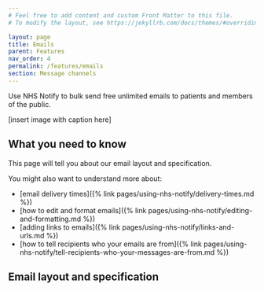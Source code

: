```yaml
---
# Feel free to add content and custom Front Matter to this file.
# To modify the layout, see https://jekyllrb.com/docs/themes/#overriding-theme-defaults

layout: page
title: Emails
parent: Features
nav_order: 4
permalink: /features/emails
section: Message channels
---
```


Use NHS Notify to bulk send free unlimited emails to patients and members of the public.

[insert image with caption here]

## What you need to know

This page will tell you about our email layout and specification.

You might also want to understand more about:

- [email delivery times]({% link pages/using-nhs-notify/delivery-times.md %})
- [how to edit and format emails]({% link pages/using-nhs-notify/editing-and-formatting.md %})
- [adding links to emails]({% link pages/using-nhs-notify/links-and-urls.md %})
- [how to tell recipients who your emails are from]({% link pages/using-nhs-notify/tell-recipients-who-your-messages-are-from.md %})

## Email layout and specification
